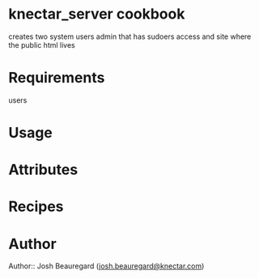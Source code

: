 # knectar_server cookbook
creates two system users admin that has sudoers access and site where the public html lives
# Requirements
users
# Usage

# Attributes

# Recipes

# Author

Author:: Josh Beauregard (josh.beauregard@knectar.com)

